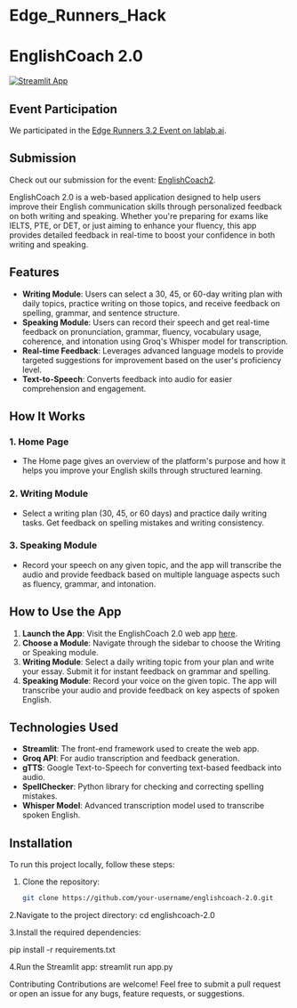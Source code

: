 # Edge_Runners_Hack


# EnglishCoach 2.0

[![Streamlit App](https://englishcoach2.streamlit.app/)](https://englishcoach2.streamlit.app/)

## Event Participation

We participated in the [Edge Runners 3.2 Event on lablab.ai](https://lablab.ai/event/edge-runners-3-point-2).

## Submission

Check out our submission for the event: [EnglishCoach2](https://lablab.ai/event/edge-runners-3-point-2/botbuilders/englishcoach2).


EnglishCoach 2.0 is a web-based application designed to help users improve their English communication skills through personalized feedback on both writing and speaking. Whether you're preparing for exams like IELTS, PTE, or DET, or just aiming to enhance your fluency, this app provides detailed feedback in real-time to boost your confidence in both writing and speaking.

## Features

- **Writing Module**: Users can select a 30, 45, or 60-day writing plan with daily topics, practice writing on those topics, and receive feedback on spelling, grammar, and sentence structure.
- **Speaking Module**: Users can record their speech and get real-time feedback on pronunciation, grammar, fluency, vocabulary usage, coherence, and intonation using Groq's Whisper model for transcription.
- **Real-time Feedback**: Leverages advanced language models to provide targeted suggestions for improvement based on the user's proficiency level.
- **Text-to-Speech**: Converts feedback into audio for easier comprehension and engagement.

## How It Works

### 1. Home Page
- The Home page gives an overview of the platform's purpose and how it helps you improve your English skills through structured learning.

### 2. Writing Module
- Select a writing plan (30, 45, or 60 days) and practice daily writing tasks. Get feedback on spelling mistakes and writing consistency.

### 3. Speaking Module
- Record your speech on any given topic, and the app will transcribe the audio and provide feedback based on multiple language aspects such as fluency, grammar, and intonation.

## How to Use the App

1. **Launch the App**: Visit the EnglishCoach 2.0 web app [here](https://englishcoach2.streamlit.app/).
2. **Choose a Module**: Navigate through the sidebar to choose the Writing or Speaking module.
3. **Writing Module**: Select a daily writing topic from your plan and write your essay. Submit it for instant feedback on grammar and spelling.
4. **Speaking Module**: Record your voice on the given topic. The app will transcribe your audio and provide feedback on key aspects of spoken English.

## Technologies Used

- **Streamlit**: The front-end framework used to create the web app.
- **Groq API**: For audio transcription and feedback generation.
- **gTTS**: Google Text-to-Speech for converting text-based feedback into audio.
- **SpellChecker**: Python library for checking and correcting spelling mistakes.
- **Whisper Model**: Advanced transcription model used to transcribe spoken English.
  
## Installation

To run this project locally, follow these steps:

1. Clone the repository:

   ```bash
   git clone https://github.com/your-username/englishcoach-2.0.git

2.Navigate to the project directory:
cd englishcoach-2.0

3.Install the required dependencies:

pip install -r requirements.txt

4.Run the Streamlit app:
streamlit run app.py

Contributing
Contributions are welcome! Feel free to submit a pull request or open an issue for any bugs, feature requests, or suggestions.








